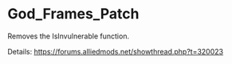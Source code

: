# God_Frames_Patch
Removes the IsInvulnerable function.

Details: https://forums.alliedmods.net/showthread.php?t=320023
